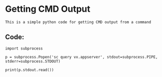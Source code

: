 # Getting CMD Output

    This is a simple python code for getting CMD output from a command
    
## Code:

    import subprocess

    p = subprocess.Popen('sc query vx.appserver', stdout=subprocess.PIPE, stderr=subprocess.STDOUT)

    print(p.stdout.read())